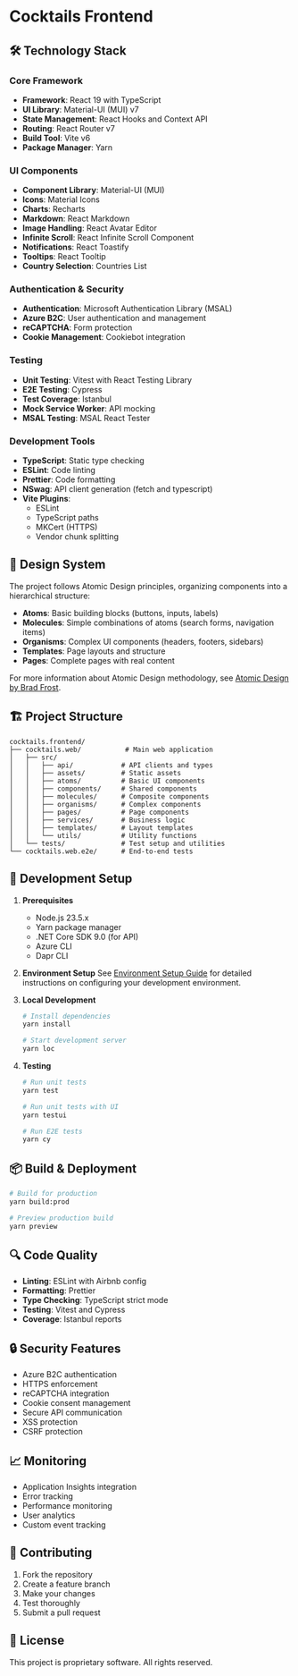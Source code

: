 # Cocktails Frontend

## 🛠️ Technology Stack

### Core Framework
- **Framework**: React 19 with TypeScript
- **UI Library**: Material-UI (MUI) v7
- **State Management**: React Hooks and Context API
- **Routing**: React Router v7
- **Build Tool**: Vite v6
- **Package Manager**: Yarn

### UI Components
- **Component Library**: Material-UI (MUI)
- **Icons**: Material Icons
- **Charts**: Recharts
- **Markdown**: React Markdown
- **Image Handling**: React Avatar Editor
- **Infinite Scroll**: React Infinite Scroll Component
- **Notifications**: React Toastify
- **Tooltips**: React Tooltip
- **Country Selection**: Countries List

### Authentication & Security
- **Authentication**: Microsoft Authentication Library (MSAL)
- **Azure B2C**: User authentication and management
- **reCAPTCHA**: Form protection
- **Cookie Management**: Cookiebot integration

### Testing
- **Unit Testing**: Vitest with React Testing Library
- **E2E Testing**: Cypress
- **Test Coverage**: Istanbul
- **Mock Service Worker**: API mocking
- **MSAL Testing**: MSAL React Tester

### Development Tools
- **TypeScript**: Static type checking
- **ESLint**: Code linting
- **Prettier**: Code formatting
- **NSwag**: API client generation (fetch and typescript)
- **Vite Plugins**:
  - ESLint
  - TypeScript paths
  - MKCert (HTTPS)
  - Vendor chunk splitting

## 🎨 Design System

The project follows Atomic Design principles, organizing components into a hierarchical structure:

- **Atoms**: Basic building blocks (buttons, inputs, labels)
- **Molecules**: Simple combinations of atoms (search forms, navigation items)
- **Organisms**: Complex UI components (headers, footers, sidebars)
- **Templates**: Page layouts and structure
- **Pages**: Complete pages with real content

For more information about Atomic Design methodology, see [Atomic Design by Brad Frost](https://atomicdesign.bradfrost.com/chapter-2/).


## 🏗️ Project Structure

```
cocktails.frontend/
├── cocktails.web/           # Main web application
│   ├── src/
│   │   ├── api/            # API clients and types
│   │   ├── assets/         # Static assets
│   │   ├── atoms/          # Basic UI components
│   │   ├── components/     # Shared components
│   │   ├── molecules/      # Composite components
│   │   ├── organisms/      # Complex components
│   │   ├── pages/          # Page components
│   │   ├── services/       # Business logic
│   │   ├── templates/      # Layout templates
│   │   └── utils/          # Utility functions
│   └── tests/              # Test setup and utilities
└── cocktails.web.e2e/      # End-to-end tests
```

## 🚀 Development Setup

1. **Prerequisites**
   - Node.js 23.5.x
   - Yarn package manager
   - .NET Core SDK 9.0 (for API)
   - Azure CLI
   - Dapr CLI

2. **Environment Setup**
   See [Environment Setup Guide](.readme/env-setup.md) for detailed instructions on configuring your development environment.

3. **Local Development**
   ```bash
   # Install dependencies
   yarn install
   
   # Start development server
   yarn loc
   ```

4. **Testing**
   ```bash
   # Run unit tests
   yarn test
   
   # Run unit tests with UI
   yarn testui
   
   # Run E2E tests
   yarn cy
   ```

## 📦 Build & Deployment

```bash
# Build for production
yarn build:prod

# Preview production build
yarn preview
```

## 🔍 Code Quality

- **Linting**: ESLint with Airbnb config
- **Formatting**: Prettier
- **Type Checking**: TypeScript strict mode
- **Testing**: Vitest and Cypress
- **Coverage**: Istanbul reports

## 🔒 Security Features

- Azure B2C authentication
- HTTPS enforcement
- reCAPTCHA integration
- Cookie consent management
- Secure API communication
- XSS protection
- CSRF protection

## 📈 Monitoring

- Application Insights integration
- Error tracking
- Performance monitoring
- User analytics
- Custom event tracking

## 🤝 Contributing

1. Fork the repository
2. Create a feature branch
3. Make your changes
4. Test thoroughly
5. Submit a pull request

## 📄 License

This project is proprietary software. All rights reserved. 